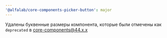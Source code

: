 ```yaml
---
'@alfalab/core-components-picker-button': major
---
```


Удалены буквенные размеры компонента, которые были отмечены как `deprecated` в core-components@44.x.x
